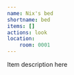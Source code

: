 ```yaml
---
name: Nix's bed
shortname: bed
items: []
actions: look
location: 
    room: 0001
---
```

Item description here
